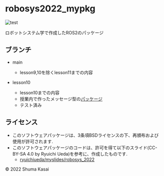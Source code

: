 # robosys2022_mypkg

 ![test](https://github.com/ShumaKasai/mypkg/actions/workflows/test.yml/badge.svg?branch=lesson10)

ロボットシステム学で作成したROS2のパッケージ

## ブランチ
- main
  - lesson9,10を除くlesson11までの内容
  
- lesson10
  - lesson10までの内容
  - 授業内で作ったメッセージ型の[パッケージ](https://github.com/ShumaKasai/ROS2_person_msgs.git)
  - テスト済み

## ライセンス
- このソフトウェアパッケージは、3条項BSDライセンスの下、再頒布および使用が許可されます.  
- このソフトウェアパッケージのコードは、許可を得て以下のスライド(CC-BY-SA 4.0 by Ryuichi Ueda)を参考に、作成したものです.
  - [ryuichiueda/myslides/robosys_2022](https://github.com/ryuichiueda/my_slides/tree/master/robosys_2022) 

© 2022 Shuma Kasai
